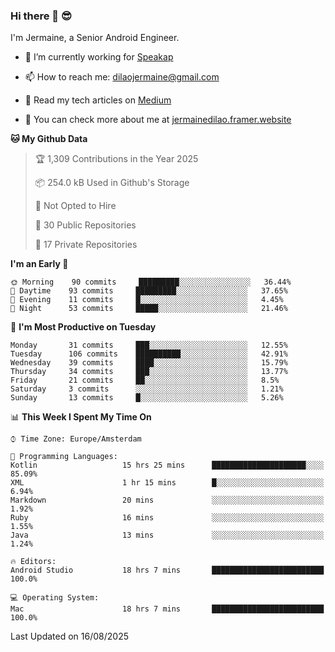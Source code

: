 ### Hi there 👋 😎
I'm Jermaine, a Senior Android Engineer.

- 🔭 I’m currently working for [Speakap](https://www.speakap.com/)

- 📫 How to reach me: dilaojermaine@gmail.com

- 📖 Read my tech articles on [Medium](https://jermainedilao.medium.com/)

- 👀 You can check more about me at [jermainedilao.framer.website](https://jermainedilao.framer.website)

<!--
**jermainedilao/jermainedilao** is a ✨ _special_ ✨ repository because its `README.md` (this file) appears on your GitHub profile.

Here are some ideas to get you started:

- 🔭 I’m currently working on ...
- 🌱 I’m currently learning ...
- 👯 I’m looking to collaborate on ...
- 🤔 I’m looking for help with ...
- 💬 Ask me about ...
- 📫 How to reach me: ...
- 😄 Pronouns: ...
- ⚡ Fun fact: ...
-->

<!--START_SECTION:waka-->
**🐱 My Github Data** 

> 🏆 1,309 Contributions in the Year 2025
 > 
> 📦 254.0 kB Used in Github's Storage 
 > 
> 🚫 Not Opted to Hire
 > 
> 📜 30 Public Repositories 
 > 
> 🔑 17 Private Repositories  
 > 
**I'm an Early 🐤** 

```text
🌞 Morning    90 commits     █████████░░░░░░░░░░░░░░░░   36.44% 
🌆 Daytime    93 commits     █████████░░░░░░░░░░░░░░░░   37.65% 
🌃 Evening    11 commits     █░░░░░░░░░░░░░░░░░░░░░░░░   4.45% 
🌙 Night      53 commits     █████░░░░░░░░░░░░░░░░░░░░   21.46%

```
📅 **I'm Most Productive on Tuesday** 

```text
Monday       31 commits     ███░░░░░░░░░░░░░░░░░░░░░░   12.55% 
Tuesday      106 commits    ██████████░░░░░░░░░░░░░░░   42.91% 
Wednesday    39 commits     ████░░░░░░░░░░░░░░░░░░░░░   15.79% 
Thursday     34 commits     ███░░░░░░░░░░░░░░░░░░░░░░   13.77% 
Friday       21 commits     ██░░░░░░░░░░░░░░░░░░░░░░░   8.5% 
Saturday     3 commits      ░░░░░░░░░░░░░░░░░░░░░░░░░   1.21% 
Sunday       13 commits     █░░░░░░░░░░░░░░░░░░░░░░░░   5.26%

```


📊 **This Week I Spent My Time On** 

```text
⌚︎ Time Zone: Europe/Amsterdam

💬 Programming Languages: 
Kotlin                   15 hrs 25 mins      █████████████████████░░░░   85.09% 
XML                      1 hr 15 mins        █░░░░░░░░░░░░░░░░░░░░░░░░   6.94% 
Markdown                 20 mins             ░░░░░░░░░░░░░░░░░░░░░░░░░   1.92% 
Ruby                     16 mins             ░░░░░░░░░░░░░░░░░░░░░░░░░   1.55% 
Java                     13 mins             ░░░░░░░░░░░░░░░░░░░░░░░░░   1.24%

🔥 Editors: 
Android Studio           18 hrs 7 mins       █████████████████████████   100.0%

💻 Operating System: 
Mac                      18 hrs 7 mins       █████████████████████████   100.0%

```


 Last Updated on 16/08/2025
<!--END_SECTION:waka-->
